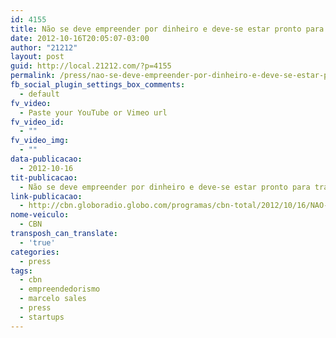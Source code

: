 ```yaml
---
id: 4155
title: Não se deve empreender por dinheiro e deve-se estar pronto para trabalhar muito
date: 2012-10-16T20:05:07-03:00
author: "21212"
layout: post
guid: http://local.21212.com/?p=4155
permalink: /press/nao-se-deve-empreender-por-dinheiro-e-deve-se-estar-pronto-para-trabalhar-muito/
fb_social_plugin_settings_box_comments:
  - default
fv_video:
  - Paste your YouTube or Vimeo url
fv_video_id:
  - ""
fv_video_img:
  - ""
data-publicacao:
  - 2012-10-16
tit-publicacao:
  - Não se deve empreender por dinheiro e deve-se estar pronto para trabalhar muito
link-publicacao:
  - http://cbn.globoradio.globo.com/programas/cbn-total/2012/10/16/NAO-SE-DEVE-EMPREENDER-POR-DINHEIRO-E-DEVE-SE-ESTAR-PRONTO-PARA-TRABALHAR-MUITO.htm
nome-veiculo:
  - CBN
transposh_can_translate:
  - 'true'
categories:
  - press
tags:
  - cbn
  - empreendedorismo
  - marcelo sales
  - press
  - startups
---
```

